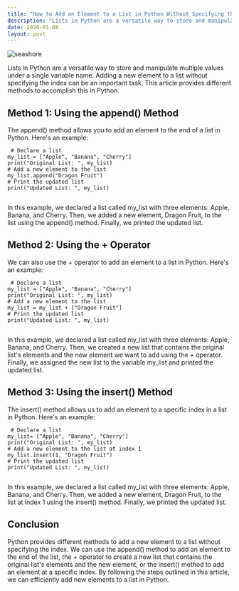 ```yaml
---
title: "How to Add an Element to a List in Python Without Specifying the Index"
description: "Lists in Python are a versatile way to store and manipulate multiple values under a single variable name. Adding a new element to a list without specifying the index can be an important task. This article provides different methods to accomplish this in Python."
date: 2020-01-08
layout: post
---
```


<article>
  <img alt="seashore" src="https://images.unsplash.com/photo-1576324374260-c64736180172?crop=entropy&amp;cs=tinysrgb&amp;fit=max&amp;fm=jpg&amp;ixid=Mnw0NDU0NTZ8MHwxfHNlYXJjaHwxfHxIb3clMjB0byUyMEFkZCUyMGFuJTIwRWxlbWVudCUyMHRvJTIwYSUyMExpc3QlMjBpbiUyMFB5dGhvbiUyMFdpdGhvdXQlMjBTcGVjaWZ5aW5nJTIwdGhlJTIwSW5kZXh8ZW58MHwwfHx8MTY4MzY2MDkwNA&amp;ixlib=rb-4.0.3&amp;q=80&amp;w=1080"/>
  <p>Lists in Python are a versatile way to store and manipulate multiple values under a single variable name. Adding a new element to a list without specifying the index can be an important task. This article provides different methods to accomplish this in Python.</p>
  <h2>Method 1: Using the append() Method</h2>
  <p>The append() method allows you to add an element to the end of a list in Python. Here's an example:</p>
  <pre><code> # Declare a list
my_list = ["Apple", "Banana", "Cherry"]
print("Original List: ", my_list)
# Add a new element to the list
my_list.append("Dragon Fruit")
# Print the updated list
print("Updated List: ", my_list)
  </code></pre>
  <p>In this example, we declared a list called my_list with three elements: Apple, Banana, and Cherry. Then, we added a new element, Dragon Fruit, to the list using the append() method. Finally, we printed the updated list.</p>
  <h2>Method 2: Using the + Operator</h2>
  <p>We can also use the + operator to add an element to a list in Python. Here's an example:</p>
  <pre><code> # Declare a list
my_list = ["Apple", "Banana", "Cherry"]
print("Original List: ", my_list)
# Add a new element to the list
my_list = my_list + ["Dragon Fruit"]
# Print the updated list
print("Updated List: ", my_list)
  </code></pre>
  <p>In this example, we declared a list called my_list with three elements: Apple, Banana, and Cherry. Then, we created a new list that contains the original list's elements and the new element we want to add using the + operator. Finally, we assigned the new list to the variable my_list and printed the updated list.</p>
  <h2>Method 3: Using the insert() Method</h2>
  <p>The insert() method allows us to add an element to a specific index in a list in Python. Here's an example:</p>
  <pre><code> # Declare a list
my_list= ["Apple", "Banana", "Cherry"]
print("Original List: ", my_list)
# Add a new element to the list at index 1
my_list.insert(1, "Dragon Fruit")
# Print the updated list
print("Updated List: ", my_list)
  </code></pre>
  <p>In this example, we declared a list called my_list with three elements: Apple, Banana, and Cherry. Then, we added a new element, Dragon Fruit, to the list at index 1 using the insert() method. Finally, we printed the updated list.</p>
  <h2>Conclusion</h2>
  <p>Python provides different methods to add a new element to a list without specifying the index. We can use the append() method to add an element to the end of the list, the + operator to create a new list that contains the original list's elements and the new element, or the insert() method to add an element at a specific index. By following the steps outlined in this article, we can efficiently add new elements to a list in Python.</p>
</article>
